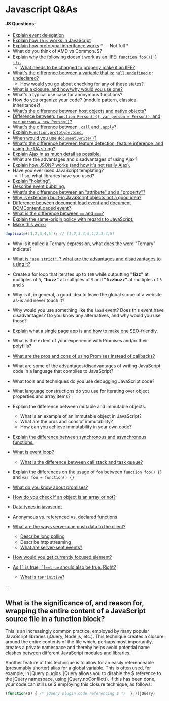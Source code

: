 # Javascript Q&As

#### JS Questions:

* [Explain event delegation](eventDelegation.md)
* [Explain how `this` works in JavaScript](this.md)
* [Explain how prototypal inheritance works](prototypes.md) * — Not full *
* What do you think of AMD vs CommonJS?
* [Explain why the following doesn't work as an IIFE: `function foo(){ }();`.](iife.md)
  * [What needs to be changed to properly make it an IIFE?](iife.md)
* [What's the difference between a variable that is: `null`, `undefined` or undeclared?](nullVsUndefined.md)
  * How would you go about checking for any of these states?
* [What is a closure, and how/why would you use one?](closure.md)
* What's a typical use case for anonymous functions?
* How do you organize your code? (module pattern, classical inheritance?)
* [What's the difference between host objects and native objects?](hostAndNativeObjects.md)
* [Difference between: `function Person(){}`, `var person = Person()`, and `var person = new Person()`?](newVsFunction.md)
* [What's the difference between `.call` and `.apply`?](callVsApply.md)
* [Explain `Function.prototype.bind`.](bind.md)
* [When would you use `document.write()`?](documentWrite.md)
* [What's the difference between feature detection, feature inference, and using the UA string?](featureDetection.md)
* [Explain Ajax in as much detail as possible.](ajax.md)
* What are the advantages and disadvantages of using Ajax?
* [Explain how JSONP works (and how it's not really Ajax).](jsonp.md)
* Have you ever used JavaScript templating?
  * If so, what libraries have you used?
* [Explain "hoisting".](hoisting.md)
* [Describe event bubbling.](eventFlow.md)
* [What's the difference between an "attribute" and a "property"?](attributeVsProperty.md)
* [Why is extending built-in JavaScript objects not a good idea?](extendingBuiltInObjects.md)
* [Difference between document load event and document DOMContentLoaded event?](documentVsDOMLoadEvent.md)
* [What is the difference between `==` and `===`?](equalOperator.md)
* [Explain the same-origin policy with regards to JavaScript.](sameOrigin.md)
* [Make this work:](duplicate.md)
```javascript
duplicate([1,2,3,4,5]); // [1,2,3,4,5,1,2,3,4,5]
```
* Why is it called a Ternary expression, what does the word "Ternary" indicate?
* [What is `"use strict";`? what are the advantages and disadvantages to using it?](useStrict.md)
* Create a for loop that iterates up to `100` while outputting **"fizz"** at multiples of `3`, **"buzz"** at multiples of `5` and **"fizzbuzz"** at multiples of `3` and `5`
* Why is it, in general, a good idea to leave the global scope of a website as-is and never touch it?
* Why would you use something like the `load` event? Does this event have disadvantages? Do you know any alternatives, and why would you use those?
* [Explain what a single page app is and how to make one SEO-friendly.](SPAvsSEO.md)
* What is the extent of your experience with Promises and/or their polyfills?
* [What are the pros and cons of using Promises instead of callbacks?](callbacksVsPromises.md)
* What are some of the advantages/disadvantages of writing JavaScript code in a language that compiles to JavaScript?
* What tools and techniques do you use debugging JavaScript code?
* What language constructions do you use for iterating over object properties and array items?
* Explain the difference between mutable and immutable objects.
  * What is an example of an immutable object in JavaScript?
  * What are the pros and cons of immutability?
  * How can you achieve immutability in your own code?
* [Explain the difference between synchronous and asynchronous functions.](syncVsAsyncFunctions.md)
* [What is event loop?](eventLoop.md)
  * [What is the difference between call stack and task queue?](eventLoop.md)
* Explain the differences on the usage of `foo` between `function foo() {}` and `var foo = function() {}`

* [What do you know about promises?](promise.md)
* [How do you check if an object is an array or not?](checkArray.md)
* [Data types in javascript](dataTypes.md)
* [Anonymous vs. referenced vs. declared functions](functionDeclarations.md)
* [What are the ways server can push data to the client?](comet.md)
  * [Describe long polling](longPolling.md)
  * Describe http streaming
  * [What are server-sent events?](serverSentEvents.md)
* [How would you get currently focused element?](activeElement.md)
* [As `[]` is true, `[]==true` should also be true. Right?](truthy.md)
  * [What is `toPrimitive`?](toPrimitive.md)


--

## What is the significance of, and reason for, wrapping the entire content of a JavaScript source file in a function block?

This is an increasingly common practice, employed by many popular JavaScript libraries (jQuery, Node.js, etc.). This technique creates a closure around the entire contents of the file which, perhaps most importantly, creates a private namespace and thereby helps avoid potential name clashes between different JavaScript modules and libraries.

Another feature of this technique is to allow for an easily referenceable (presumably shorter) alias for a global variable. This is often used, for example, in jQuery plugins. jQuery allows you to disable the $ reference to the jQuery namespace, using jQuery.noConflict(). If this has been done, your code can still use $ employing this closure technique, as follows:

```js
(function($) { /* jQuery plugin code referencing $ */  } )(jQuery)
```
